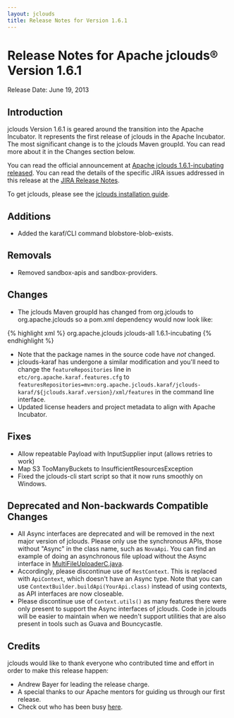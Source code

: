 ```yaml
---
layout: jclouds
title: Release Notes for Version 1.6.1
---
```


Release Notes for Apache jclouds&reg; Version 1.6.1
=========================

Release Date: June 19, 2013

## Introduction

jclouds Version 1.6.1 is geared around the transition into the Apache Incubator. It represents the first release of jclouds in the Apache Incubator. The most significant change is to the jclouds Maven groupId. You can read more about it in the Changes section below.

You can read the official announcement at [Apache jclouds 1.6.1-incubating released](http://www.mail-archive.com/user@jclouds.incubator.apache.org/msg00112.html). You can read the details of the specific JIRA issues addressed in this release at the [JIRA Release Notes](https://issues.apache.org/jira/secure/ReleaseNote.jspa?projectId=12314430&version=12324412).

To get jclouds, please see the [jclouds installation guide](/documentation/userguide/installation-guide).


## Additions

 * Added the karaf/CLI command blobstore-blob-exists.

## Removals

 * Removed sandbox-apis and sandbox-providers.

## Changes

 * The jclouds Maven groupId has changed from org.jclouds to org.apache.jclouds so a pom.xml dependency would now look like:
 
{% highlight xml %}
<dependencies>
  <dependency>
    <groupId>org.apache.jclouds</groupId>
    <artifactId>jclouds-all</artifactId>
    <version>1.6.1-incubating</version>
  </dependency>
</dependencies>
{% endhighlight %}
 
 * Note that the package names in the source code have *not* changed.
 * jclouds-karaf has undergone a similar modification and you'll need to change the `featureRepositories` line in `etc/org.apache.karaf.features.cfg`  to `featuresRepositories=mvn:org.apache.jclouds.karaf/jclouds-karaf/${jclouds.karaf.version}/xml/features` in the command line interface.
 * Updated license headers and project metadata to align with Apache Incubator.

## Fixes

 * Allow repeatable Payload with InputSupplier input (allows retries to work)
 * Map S3 TooManyBuckets to InsufficientResourcesException
 * Fixed the jclouds-cli start script so that it now runs smoothly on Windows.

## Deprecated and Non-backwards Compatible Changes
 *  All Async interfaces are deprecated and will be removed in the next major version of jclouds.  Please only use the synchronous  APIs, those without "Async" in the class name, such as `NovaApi`. You can find an example of doing an asynchronous file upload without the Async interface in [MultiFileUploaderC.java](https://github.com/jclouds/jclouds-cloud-storage-workshop/blob/master/exercise2/src/main/java/org/jclouds/labs/blobstore/exercise2/MultiFileUploaderC.java).
 *  Accordingly, please discontinue use of `RestContext`.  This is replaced with `ApiContext`, which doesn't have an Async type.  Note that you can use `ContextBuilder.buildApi(YourApi.class)` instead of using contexts, as API interfaces are now closeable.
 *  Please discontinue use of `Context.utils()` as many features there were only present to support the Async interfaces of jclouds.  Code in jclouds will be easier to maintain when we needn't support utilities that are also present in tools such as Guava and Bouncycastle.  

## Credits

jclouds would like to thank everyone who contributed time and effort in order to make this release happen: 

  * Andrew Bayer for leading the release charge.
  * A special thanks to our Apache mentors for guiding us through our first release. 
  * Check out who has been busy [here](http://www.ohloh.net/p/jclouds/contributors?query=&sort=latest_commit).

